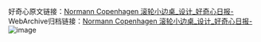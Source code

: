 好奇心原文链接：[Normann Copenhagen 滚轮小边桌_设计_好奇心日报-](https://www.qdaily.com/articles/4089.html)
WebArchive归档链接：[Normann Copenhagen 滚轮小边桌_设计_好奇心日报-](http://web.archive.org/web/20190623153526/https://www.qdaily.com/articles/4089.html)
![image](http://ww3.sinaimg.cn/large/007d5XDpgy1g3vdybyje3j30u038ydo4)